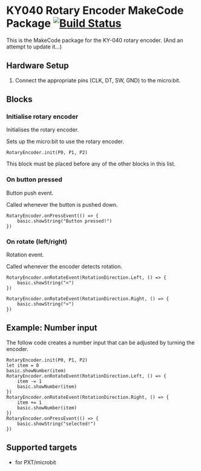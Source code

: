 # KY040 Rotary Encoder MakeCode Package [![Build Status](https://travis-ci.org/Tinkertanker/pxt-rotary-encoder-ky040.svg?branch=master)](https://travis-ci.org/Tinkertanker/pxt-rotary-encoder-ky040)

This is the MakeCode package for the KY-040 rotary encoder. (And an attempt to update it...)

## Hardware Setup
1. Connect the appropriate pins (CLK, DT, SW, GND) to the micro:bit.

## Blocks
### Initialise rotary encoder
Initialises the rotary encoder.

Sets up the micro:bit to use the rotary encoder.

```sig
RotaryEncoder.init(P0, P1, P2)
```

This block must be placed before any of the other blocks in this list.

### On button pressed
Button push event.

Called whenever the button is pushed down.

```sig
RotaryEncoder.onPressEvent(() => {
    basic.showString("Button pressed!")
})
```

### On rotate (left/right)
Rotation event.

Called whenever the encoder detects rotation.

```sig
RotaryEncoder.onRotateEvent(RotationDirection.Left, () => {
    basic.showString("<")
})

RotaryEncoder.onRotateEvent(RotationDirection.Right, () => {
    basic.showString(">")
})
```

## Example: Number input
The follow code creates a number input that can be adjusted by turning the encoder.

```blocks
RotaryEncoder.init(P0, P1, P2)
let item = 0
basic.showNumber(item)
RotaryEncoder.onRotateEvent(RotationDirection.Left, () => {
    item -= 1
    basic.showNumber(item)
})
RotaryEncoder.onRotateEvent(RotationDirection.Right, () => {
    item += 1
    basic.showNumber(item)
})
RotaryEncoder.onPressEvent(() => {
    basic.showString("selected!")
})
```

## Supported targets

 * for PXT/microbit
 
